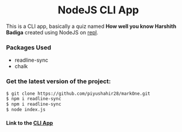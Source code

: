 <h1 align="center">NodeJS CLI App</h1>

This is a CLI app, basically a quiz named **How well you know Harshith Badiga** created using NodeJS on [repl](https://replit.com/@piyushahir28/markOne?embed=1&output=1).

### Packages Used

* readline-sync
* chalk

### Get the latest version of the project:

```bash
$ git clone https://github.com/piyushahir28/markOne.git
$ npm i readline-sync
$ npm i readline-sync
$ node index.js
```
#### Link to the [CLI App](https://replit.com/@piyushahir28/markOne?embed=1&output=1)